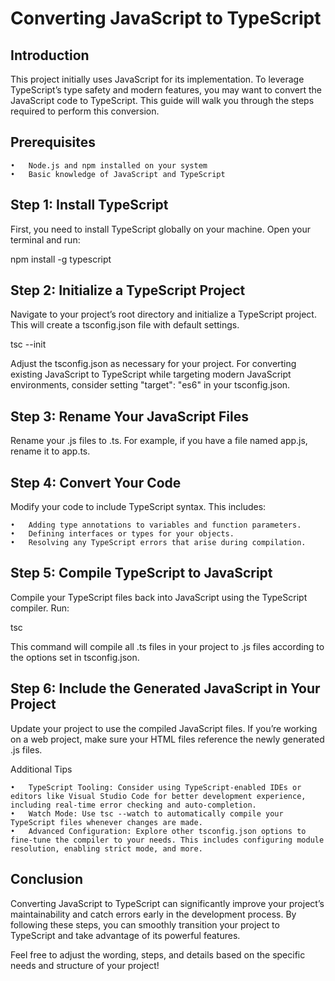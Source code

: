 # Converting JavaScript to TypeScript

## Introduction

This project initially uses JavaScript for its implementation. To leverage TypeScript’s type safety and modern features, you may want to convert the JavaScript code to TypeScript. This guide will walk you through the steps required to perform this conversion.

## Prerequisites

	•	Node.js and npm installed on your system
	•	Basic knowledge of JavaScript and TypeScript

## Step 1: Install TypeScript

First, you need to install TypeScript globally on your machine. Open your terminal and run:

npm install -g typescript

## Step 2: Initialize a TypeScript Project

Navigate to your project’s root directory and initialize a TypeScript project. This will create a tsconfig.json file with default settings.

tsc --init

Adjust the tsconfig.json as necessary for your project. For converting existing JavaScript to TypeScript while targeting modern JavaScript environments, consider setting "target": "es6" in your tsconfig.json.

## Step 3: Rename Your JavaScript Files

Rename your .js files to .ts. For example, if you have a file named app.js, rename it to app.ts.

## Step 4: Convert Your Code

Modify your code to include TypeScript syntax. This includes:

	•	Adding type annotations to variables and function parameters.
	•	Defining interfaces or types for your objects.
	•	Resolving any TypeScript errors that arise during compilation.

## Step 5: Compile TypeScript to JavaScript

Compile your TypeScript files back into JavaScript using the TypeScript compiler. Run:

tsc

This command will compile all .ts files in your project to .js files according to the options set in tsconfig.json.

## Step 6: Include the Generated JavaScript in Your Project

Update your project to use the compiled JavaScript files. If you’re working on a web project, make sure your HTML files reference the newly generated .js files.

Additional Tips

	•	TypeScript Tooling: Consider using TypeScript-enabled IDEs or editors like Visual Studio Code for better development experience, including real-time error checking and auto-completion.
	•	Watch Mode: Use tsc --watch to automatically compile your TypeScript files whenever changes are made.
	•	Advanced Configuration: Explore other tsconfig.json options to fine-tune the compiler to your needs. This includes configuring module resolution, enabling strict mode, and more.

## Conclusion

Converting JavaScript to TypeScript can significantly improve your project’s maintainability and catch errors early in the development process. By following these steps, you can smoothly transition your project to TypeScript and take advantage of its powerful features.

Feel free to adjust the wording, steps, and details based on the specific needs and structure of your project!